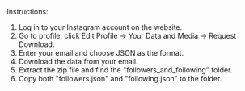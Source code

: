 Instructions:
1. Log in to your Instagram account on the website.
2. Go to profile, click Edit Profile -> Your Data and Media -> Request Download.
3. Enter your email and choose JSON as the format.
4. Download the data from your email.
5. Extract the zip file and find the "followers_and_following" folder.
6. Copy both "followers.json" and "following.json" to the folder.